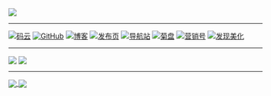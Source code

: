 <img src="https://gitee.com/ifwlzs/img/raw/master/img/IMG_20170624_001814.jpg">

---

[![码云](https://img.shields.io/badge/码云-ifwlzs-46954A)](https://gitee.com/ifwlzs)
[![GitHub](https://img.shields.io/badge/GitHub-ifwlzs-46954A)](https://github.com/ifwlzs)
[![博客](https://img.shields.io/badge/博客-菊博-0AA687)](https://ifwlzs.github.io)
[![发布页](https://img.shields.io/badge/发布页-菊汇-0AA687)](https://ifwlzs.github.io/show-ss-ak)
[![导航站](https://img.shields.io/badge/导航-菊搜-0AA687)](https://ifwlzs.github.io/ss)
[![菊盘](https://img.shields.io/badge/网盘-菊盘-0AA687)](https://ifwlzs.github.io/toPan)
[![营销号](https://img.shields.io/badge/工具-营销号文章生成-488FB3)](https://ifwlzs.github.io/createYXHcopy)
[![发现美化](https://img.shields.io/badge/工具-[阅读]APP美化发现-488FB3)](https://ifwlzs.github.io/YueDuBackup/tool)

---

<a href="#"><img align="center" src="https://github-readme-stats.vercel.app/api?username=ifwlzs&theme=gotham&show_icons=true" /></a>
<a href="#"><img align="center" src="https://github-readme-stats.vercel.app/api/top-langs/?username=ifwlzs&theme=gotham&show_icons=true&card_width=350" /></a>

---

<a href="https://github.com/ifwlzs/YueDuBackup">
  <img align="center" src="https://github-readme-stats.vercel.app/api/pin/?username=ifwlzs&repo=YueDuBackup&theme=gotham&show_icons=true&show_owner=true" />
</a>

<a href="https://github.com/ifwlzs/tampermonkeyScript">
  <img align="center" src="https://github-readme-stats.vercel.app/api/pin/?username=ifwlzs&repo=tampermonkeyScript&theme=gotham&show_icons=true&show_owner=true" />
</a>







